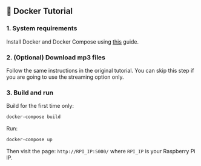 ## 🐳 Docker Tutorial

### 1. System requirements

Install Docker and Docker Compose using [this](https://dev.to/rohansawant/installing-docker-and-docker-compose-on-the-raspberry-pi-in-5-simple-steps-3mgl) guide.

### 2. (Optional) Download mp3 files

Follow the same instructions in the original tutorial.
You can skip this step if you are going to use the streaming option only.

### 3. Build and run

Build for the first time only:

```bash
docker-compose build
```

Run:

```bash
docker-compose up
```

Then visit the page: `http://RPI_IP:5000/` where `RPI_IP` is your Raspberry Pi IP.


